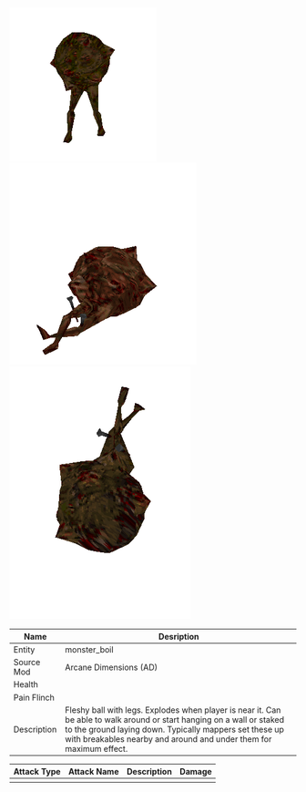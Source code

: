 ![Monster Picture](assets/img/boil.png) ![Monster Picture](assets/img/boil_ground.png) ![Monster Picture](assets/img/boil_wall.png)

|Name  |Desription|
|------|-------------|
|Entity|monster_boil|
|Source Mod|Arcane Dimensions (AD)|
|Health||
|Pain Flinch||
|Description|Fleshy ball with legs.  Explodes when player is near it.  Can be able to walk around or start hanging on a wall or staked to the ground laying down.  Typically mappers set these up with breakables nearby and around and under them for maximum effect.|

|Attack Type|Attack Name|Description|Damage|
|-----------|-----------|-----------|------|
||||